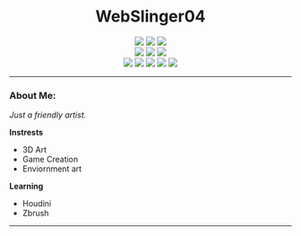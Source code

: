 <div align="center">
  <h1>WebSlinger04</h1>
</div>

<div align="center">
  <img src="https://img.shields.io/badge/Blender-orange?logo=Blender&logoColor=black&style=for-the-badge" />
  <img src="https://img.shields.io/badge/Unreal%20Engine-black?logo=UnrealEngine&logoColor=white&style=for-the-badge" />
  <img src="https://img.shields.io/badge/Unity-black?logo=Unity&logoColor=white&style=for-the-badge" /> <br>
  <img src="https://img.shields.io/badge/Adobe%20Substance%20Painter-red?logo=adobe&logoColor=white&style=for-the-badge" />
  <img src="https://img.shields.io/badge/Houdini-black?logo=Houdini&logoColor=orange&style=for-the-badge" />
  <img src="https://img.shields.io/badge/Gimp-grey?logo=Gimp&logoColor=white&style=for-the-badge" /> <br>
  <img src="https://img.shields.io/badge/Maya-blue?logo=Autodesk&logoColor=white&style=for-the-badge" />
  <img src="https://img.shields.io/badge/Adobe%20Substance%20Designer-red?logo=adobe&logoColor=white&style=for-the-badge" />
  <img src="https://img.shields.io/badge/Photoshop-blue?logo=AdobePhotoshop&logoColor=white&style=for-the-badge" />
  <img src="https://img.shields.io/badge/Pureref-black?logo=Photopea&logoColor=white&style=for-the-badge" />
  <img src="https://img.shields.io/badge/Gaea-yellow?logo=GameDeveloper&logoColor=Black&style=for-the-badge" />

</div>
<hr>

### About Me:

*Just a friendly artist.*

**Instrests**

- 3D Art
- Game Creation
- Enviornment art

**Learning**

- Houdini
- Zbrush


<hr>
